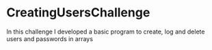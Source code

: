 # CreatingUsersChallenge

In this challenge I developed a basic program to create, log and delete users and passwords in arrays
